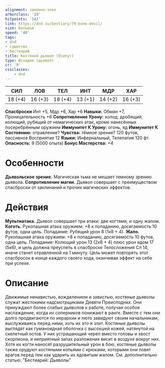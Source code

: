 ```yaml
---
alignment: законно-злое
armorclass: '19'
hitpoints: '142'
link: https://dnd.su/bestiary/79-bone-devil/
size: Большое
speed: '40'
tags:
- dnd
- существо
- бестиарий
title: Костяной дьявол (Осилут)
type: Исчадие (дьявол)
cr: '9'
cssclasses:
    - dnd
---
```



| СИЛ | ЛОВ | ТЕЛ | ИНТ | МДР | ХАР |
|---|---|---|---|---|---|
| 18 (+4) | 16 (+3) | 18 (+4) | 13 (+1) | 14 (+2) | 16 (+3) |
**Спасброски** Инт +5, Мдр +6, Хар +6
**Навыки:** Обман +7, Проницательность +6
**Сопротивление Урону:** холод; дробящий, колющий, рубящий от немагических атак, кроме нанесённых посеребрённым оружием
**Иммунитет К Урону:** огонь, яд
**Иммунитет К Состоянию:** отравление?
**Чувства:** тёмное зрение? 120 футов, пассивное Восприятие 12
**Языки:** Инфернальный, Телепатия 120 фт.
**Опасность:** 9 (5000 опыта)
**Бонус Мастерства:** +4


# Особенности
**Дьявольское зрение.** Магическая тьма не мешает темному зрению дьявола.
**Сопротивление магии.** Дьявол совершает с преимуществом спасброски от заклинаний и прочих магических эффектов.


# Действия
**Мультиатака.** Дьявол совершает три атаки: две когтями, и одну жалом.
**Коготь.** Рукопашная атака оружием: +8 к попаданию, досягаемость 10 футов, одна цель. Попадание: Рубящий урон 8 (1к8 + 4).
**Жало.** Рукопашная атака оружием: +8 к попаданию, досягаемость 10 футов, одна цель. Попадание: Колющий урон 13 (2к8 + 4) плюс урон ядом 17 (5к6), и цель должна преуспеть в спасброске Телосложения Сл 14, иначе станет отравленной на 1 минуту. Цель может повторять этот спасбросок в конце каждого своего хода, оканчивая эффект на себе при успехе.


# Описание
Движимые ненавистью, вожделением и завистью, костяные дьяволы служат жестокими надсмотрщиками Девяти Преисподних. Они принуждают более слабых дьяволов к работе, получая особое наслаждение, когда их соперников понижают в ранге. Вместе с тем они долго продвигаются по иерархии и люто завидуют своим начальникам, выслуживаясь перед ними, хоть их это и злит. Костяные дьяволы выглядят как гуманоидная оболочка с высохшей кожей, натянутой на скелетный остов. У них устрашающий череп вместо головы и хвост скорпиона, и неприятный запах разложения висит в воздухе вокруг них. Хотя их когти наносят разрушительный урон в бою, костяные дьяволы также орудуют костяными копьями с крюками, которыми они ловят врагов перед тем как ударить их ядовитым жалом. См. дополнительно статью: "Бестиарий: Дьяволы"